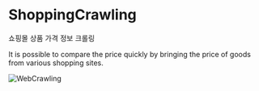 # ShoppingCrawling
쇼핑몰 상품 가격 정보 크롤링

It is possible to compare the price quickly by bringing the price of goods from various shopping sites.

![WebCrawling](https://user-images.githubusercontent.com/38394861/54200435-bf214c80-450e-11e9-9224-844b8fd1d23e.JPG)
